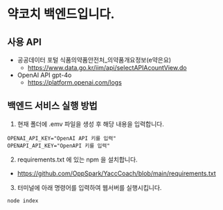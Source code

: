 # 약코치 백엔드입니다.

## 사용 API
- 공공데이터 포털 식품의약품안전처_의약품개요정보(e약은요)
  - https://www.data.go.kr/iim/api/selectAPIAcountView.do
- OpenAI API gpt-4o
  - https://platform.openai.com/logs  


## 백엔드 서비스 실행 방법

1. 현재 폴더에 .emv 파일을 생성 후 해당 내용을 입력합니다.
```
OPENAI_API_KEY="OpenAI API 키를 입력"
OPENAPI_API_KEY="OpenAPI 키를 입력"
```
2. requirements.txt 에 있는 npm 을 설치합니다.
- https://github.com/OppSpark/YaccCoach/blob/main/requirements.txt
3. 터미널에 아래 명령어를 입력하여 웹서버를 실행시킵니다.
```
node index
```
